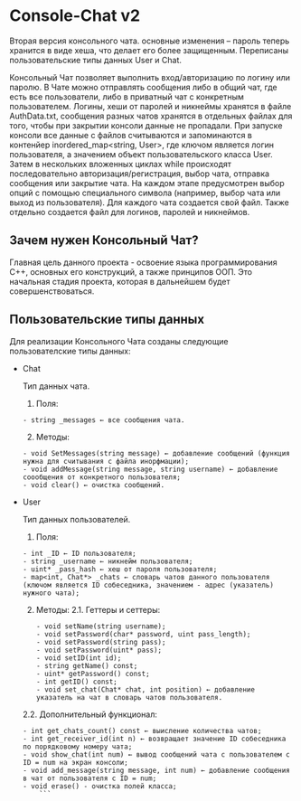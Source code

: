 # Console-Chat v2
Вторая версия консольного чата. основные изменения – пароль теперь хранится в виде хеша, что делает его более защищенным. Переписаны пользовательские типы данных User и Chat. 

Консольный Чат позволяет выполнить вход/авторизацию по логину или паролю. В Чате можно отправлять сообщения либо в общий чат, где есть все пользователи, либо в приватный чат с конкретным пользователем.
Логины, хеши от паролей и никнеймы хранятся в файле AuthData.txt, сообщения разных чатов хранятся в отдельных файлах для того, чтобы при закрытии консоли данные не пропадали. При запуске консоли все данные с файлов считываются и запоминаются в контенйер inordered_map<string, User>, где ключом является логин пользователя, а значением объект пользовательского класса User. Затем в нескольких вложенных циклах while происходят последовательно авторизация/регистрация, выбор чата, отправка сообщения или закрытие чата. На каждом этапе предусмотрен выбор опций с помощью специального символа (например, выбор чата или выход из пользователя). Для каждого чата создается свой файл. Также отдельно создается файл для логинов, паролей и никнеймов.

## Зачем нужен Консольный Чат?
Главная цель данного проекта - освоение языка программирования C++, основных его конструкций, а также принципов ООП. Это начальная стадия проекта, которая в дальнейшем будет совершенствоваться.

## Пользовательские типы данных
Для реализации Консольного Чата созданы следующие пользователские типы данных:

* Chat

  Тип данных чата.

  1. Поля:
  	```
	- string _messages ← все сообщения чата.
	```
  2. Методы:
  	```
  	- void SetMessages(string message) ← добавление сообщений (функция нужна для считывания с файла инорфмации);
  	- void addMessage(string message, string username) ← добавление соообщения от конкретного пользователя;
  	- void clear() ← очистка сообщений.
	```
* User

  Тип данных пользователей.

  1. Поля:
  	```
  	- int _ID ← ID пользователя;
  	- string _username ← никнейм пользователя;
  	- uint* _pass_hash ← хеш от пароля пользователя;
  	- map<int, Chat*> _chats ← словарь чатов данного пользователя 
	(ключом является ID собеседника, значением - адрес (указатель) нужного чата);
	```
  2. Методы:
	2.1. Геттеры и сеттеры:
     	```
  	 - void setName(string username);
   	 - void setPassword(char* password, uint pass_length);
  	 - void setPassword(string pass);
  	 - void setPassword(uint* pass);
  	 - void setID(int id);
  	 - string getName() const;
  	 - uint* getPassword() const;
  	 - int getID() const;
  	 - void set_chat(Chat* chat, int position) ← добавление указатель на чат в словарь чатов пользователя.
		```
  
	2.2. Дополнительный функционал:
  	```
  	- int get_chats_count() const ← выисление количества чатов;
  	- int get_receiver_id(int n) ← возвращает значение ID собеседника по порядковому номеру чата;
  	- void show_chat(int num) ← вывод сообщений чата с пользователем с ID = num на экран консоли;
  	- void add_message(string message, int num) ← добавление сообщения в чат от пользователя с ID = num;
 	- void erase() - очистка полей класса;
   		```	
